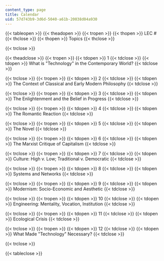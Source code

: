 ```yaml
---
content_type: page
title: Calendar
uid: 57d743b9-3d6d-5040-a61b-20038d04a930
---
```


{{< tableopen >}}
{{< theadopen >}}
{{< tropen >}}
{{< thopen >}}
LEC #
{{< thclose >}}
{{< thopen >}}
Topics
{{< thclose >}}

{{< trclose >}}

{{< theadclose >}}
{{< tropen >}}
{{< tdopen >}}
1
{{< tdclose >}}
{{< tdopen >}}
What is "Technology" in the Contemporary World?
{{< tdclose >}}

{{< trclose >}}
{{< tropen >}}
{{< tdopen >}}
2
{{< tdclose >}}
{{< tdopen >}}
The Context of Classical and Early Modern Philosophy
{{< tdclose >}}

{{< trclose >}}
{{< tropen >}}
{{< tdopen >}}
3
{{< tdclose >}}
{{< tdopen >}}
The Enlightenment and the Belief in Progress
{{< tdclose >}}

{{< trclose >}}
{{< tropen >}}
{{< tdopen >}}
4
{{< tdclose >}}
{{< tdopen >}}
The Romantic Reaction
{{< tdclose >}}

{{< trclose >}}
{{< tropen >}}
{{< tdopen >}}
5
{{< tdclose >}}
{{< tdopen >}}
The Novel
{{< tdclose >}}

{{< trclose >}}
{{< tropen >}}
{{< tdopen >}}
6
{{< tdclose >}}
{{< tdopen >}}
The Marxist Critique of Capitalism
{{< tdclose >}}

{{< trclose >}}
{{< tropen >}}
{{< tdopen >}}
7
{{< tdclose >}}
{{< tdopen >}}
Culture: High v. Low; Traditional v. Democratic
{{< tdclose >}}

{{< trclose >}}
{{< tropen >}}
{{< tdopen >}}
8
{{< tdclose >}}
{{< tdopen >}}
Systems and Networks
{{< tdclose >}}

{{< trclose >}}
{{< tropen >}}
{{< tdopen >}}
9
{{< tdclose >}}
{{< tdopen >}}
Modernism: Socio-Economic and Aesthetic
{{< tdclose >}}

{{< trclose >}}
{{< tropen >}}
{{< tdopen >}}
10
{{< tdclose >}}
{{< tdopen >}}
Engineering: Mentality, Vocation, Institution
{{< tdclose >}}

{{< trclose >}}
{{< tropen >}}
{{< tdopen >}}
11
{{< tdclose >}}
{{< tdopen >}}
Ecological Crisis
{{< tdclose >}}

{{< trclose >}}
{{< tropen >}}
{{< tdopen >}}
12
{{< tdclose >}}
{{< tdopen >}}
What Made "Technology" Necessary?
{{< tdclose >}}

{{< trclose >}}

{{< tableclose >}}